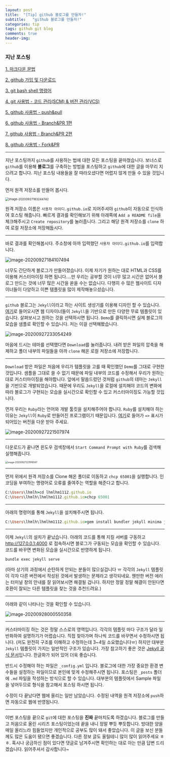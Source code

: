 ```yaml
---
layout: post
title:  "[Tip] github 블로그를 만들자!"
subtitle:   "github 블로그를 만들자!"
categories: tip
tags: github git blog
comments: true
header-img:
---
```




### 지난 포스팅

[1. 마크다운 문법](https://lhmlhm1111.github.io/tip/2020/09/20/Tip-Tip-Markdown/)

[2. github 가입 및 다운로드](https://lhmlhm1111.github.io/tip/2020/09/20/Tip-Tip-githup_signupsetup/)

[3. git bash shell 명령어](https://lhmlhm1111.github.io/tip/2020/09/21/Tip-Tip-Shellcommand/)

[4. git 사용법 - 코드 관리(SCM) & 버전 관리(VCS)](https://lhmlhm1111.github.io/tip/2020/09/22/Tip-Tip-git/)

[5. github 사용법 - push&pull](https://lhmlhm1111.github.io/tip/2020/09/23/Tip-Tip-github_pushpull/)

[6. github 사용법 - Branch&PR 1편](https://lhmlhm1111.github.io/tip/2020/09/24/Tip-Tip-github_branchPR1/)

[7. github 사용법 - Branch&PR 2편](https://lhmlhm1111.github.io/tip/2020/09/24/Tip-Tip-github_branchPR2/)

[8. github 사용법 - Fork&PR](https://lhmlhm1111.github.io/tip/2020/09/26/Tip-Tip-github_ForkPR/)

---



지난 포스팅까지 `github`를 사용하는 법에 대한 모든 포스팅을 끝마쳤습니다. 보너스로 `github`를 이용해 **블로그**를 구축하는 방법을 포스팅하고 `github`에 대한 글을 마무리 지으려고 합니다. 지난 포스팅 내용들을 잘 따라오셨다면 어렵지 않게 만들 수 있을 것입니다.

먼저 원격 저장소를 만들어 봅시다.

 <img src="https://user-images.githubusercontent.com/47618340/94368777-0850e580-0121-11eb-8f9f-4337416c322b.png" alt="image-20200927183244742" style="zoom:67%;" />

원격 저장소 이름은 `사용자 아이디.github.io`로 지어주셔야 `github`이 자동으로 인식하여 호스팅 해줍니다. 빠르게 결과를 확인해보기 위해 아래쪽에 `Add a README file`을 체크해주시고 `Create repository`를 눌러줍니다. 그리고 해당 원격 저장소를 `clone` 하여 로컬 저장소에 저장해둡시다.

---

바로 결과를 확인해봅시다. 주소창에 아까 입력했던 `사용자 아이디.github.io`를 입력합니다.

![image-20200927184107494](https://user-images.githubusercontent.com/47618340/94368787-19015b80-0121-11eb-97a3-c2e842568967.png)

너무도 간단하게 블로그가 만들어졌습니다. 이제 자기가 원하는 대로 HTML과 CSS를 이용해 커스터마이징 하면 됩니다....만 우리는 공부할 것이 너무 많고 시간은 없어서 블로그 만드는 것에 너무 많은 시간을 쏟을 수는 없습니다. 다행히 수 많은 웹사이트 디자이너들이 다양하고 이쁜 템플릿을 많이 제작해놓으셨습니다. 

---

`github` 블로그는 `Jekyll`이라고 하는 사이트 생성기를 이용해 디자인 할 수 있습니다. [여기](http://jekyllthemes.org/)로 들어오시면 웹 디자이너들이 `Jekyll`을 기반으로 만든 다양한 무료 템플릿이 있습니다. 살펴보시고 원하는 것을 선택하시면 됩니다. `Demo`를 클릭하시면 실제 블로그의 모습을 샘플로 확인할 수 있습니다. 저는 이걸 선택해봤습니다.

![image-20200927233054249](https://user-images.githubusercontent.com/47618340/94368796-274f7780-0121-11eb-8f1f-0601ce680fb6.png)

마음에 드시는 테마를 선택했다면 `Download`를 눌러줍니다. 내려 받은 파일의 압축을 해제하고 폴더 내부의 파일들을 아까 `clone` 해온 로컬 저장소에 저장합니다.

---

`Download` 받은 파일은 처음에 우리가 템플릿을 고를 때 확인했던 `Demo`를 그대로 구현한 것입니다. 샘플을 그대로 쓸 수 없기 때문에 파일 내부의 코드를 수정해서 우리가 원하는 대로 커스터마이징을 해야합니다. 앞에서 말씀드렸던 것처럼 `github`의 테마는 `Jekyll`을 기반으로 개발되었습니다. 때문에 우리도 `Jekyll`을 로컬에 설치해야 코드의 변화에 따라 블로그가 구현되는 모습을 실시간으로 확인할 수 있고 커스터마이징도 가능할 것입니다.

먼저 우리는 `Ruby`라는 언어와 개발 툴킷을 설치해주어야 합니다. `Ruby`를 설치해야 하는 이유는 `Jekyll`이 `Ruby`로 만들어진 프로그램이기 때문입니다. [여기](https://rubyinstaller.org/downloads/)로 들어가 `=>` 표시가 되어있는 버전을 다운 받아 주세요.

![image-20200927221507974](https://user-images.githubusercontent.com/47618340/94368808-39c9b100-0121-11eb-9046-e3aee728da53.png)

---

다운로드가 끝나면 윈도우 검색창에서 `Start Command Prompt with Ruby`를 검색해 실행해줍니다.

<img src="https://user-images.githubusercontent.com/47618340/94368821-4817cd00-0121-11eb-919f-18a422c6ef67.png" alt="image-20200927221916547" style="zoom:50%;" />

---

먼저 위에서 원격 저장소를 Clone 해온 폴더로 이동하고 `chcp 65001`을 실행합니다. 인코딩을 부여하는 명령어로 오류를 줄여주는 역할을 해준다고 합니다.

```ruby
C:\Users\lhmlh>cd lhmlhm1112.github.io
C:\Users\lhmlh\lhmlhm1112.github.io>chcp 65001
```

---

아래의 명령어를 통해 `Jekyll`을 설치해주시면 됩니다.

```ruby
C:\Users\lhmlh\lhmlhm1112.github.io>gem install bundler jekyll minima jekyll-feed tzinfo-data rdiscount
```

---

이제 `Jekyll`의 설치가 끝났습니다. 아래의 코드를 통해 지킬 서버를 구동하고 http://127.0.0.1:4000 로 접속하시면 블로그가 구동되는 모습을 확인할 수 있습니다. 코드를 바꾸면 변화된 모습을 실시간으로 반영하게 됩니다.

```
bundle exec jekyll serve
```

(아마 상기의 과정에서 순탄하게 안되는 분들이 많으실겁니다 ㅠ 각각의 `Jekyll` 템플릿이 각자 다른 버전에서 작성된 것에서 발생하는 문제라고 생각되네요. 웬만한 버전 에러는 터미널 창의 안내를 잘 읽어보시면 해결될 겁니다. 하지만 정말 정말 해결이 안된다면 호환이 잘되는 다른 템플릿을 찾는 것을 추천드려요.)

---

아래와 같이 나타나는 것을 확인할 수 있습니다.

![image-20200928000550358](https://user-images.githubusercontent.com/47618340/94368834-5960d980-0121-11eb-895b-c21c4e57f88f.png)

---

커스터마이징 하는 것은 정말 스스로의 영역입니다. 각각의 템플릿 마다 구조가 달라 일반화하여 설명하기가 어렵습니다. 직접 찾아가며 하나씩 코드를 바꾸면서 수정하시면 됩니다. (저도 완전히 구조를 이해하고 수정하는데 3~4일 소요했습니다ㅠ) 하지만 대부분 `Jekyll` 템플릿이 가지는 일반적인 구조가 있습니다. 가장 참고하기 좋은 것은 [Jekyll 공식 문서](http://jekyllrb-ko.github.io/docs/structure/)입니다. 한글화가 되어 있어 더욱 좋습니다.

반드시 수정해야 하는 파일은 `_config.yml` 입니다. 블로그에 대한 가장 중요한 환경 변수들을 설정하는 파일이므로 본인에 맞게 수정해주시면 됩니다. 포스팅은 `_posts` 폴더에 `.md` 파일을 작성하는 방식으로 할 수 있습니다. 대부분의 템플릿에서 Sample 파일을 넣어두므로 형식을 참고해서 포스팅 하시면 됩니다.

수정이 다 끝났다면 웹에 올리는 일만 남았습니다. 수정된 내역을 원격 저장소에 `push`하면 자동으로 웹에 반영됩니다.

---

이번 포스팅을 끝으로 `git`에 대한 포스팅을 **진짜** 끝마치도록 하겠습니다. 블로그를 만들고 처음으로 올린 시리즈 포스팅이었는데 끝을 내니 정말 뿌듯 뿌듯합니다. 방대한 양을 매일 올리느라 힘들었지만 개인적으로 공부도 많이 돼서 좋았습니다. 이 글을 보신 분들께도 많은 도움이 됐으면 좋겠습니다. 다른 정보 글도 올릴테니 많이 많이 읽어주세요 ㅎㅎ. 혹시나 궁금하신 점이 있다면 댓글로 남겨주시면 확인하는 대로 아는 만큼 답변 드리겠습니다. 읽어주셔서 감사합니다~

